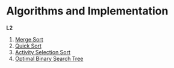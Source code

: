 # Algorithms and Implementation 

**L2**  
1. [Merge Sort](https://github.com/nikson/algo/blob/master/L2/merge_sort.c)  
2. [Quick Sort](https://github.com/nikson/algo/blob/master/L2/quick_sort.c)  
3. [Activity Selection Sort](https://github.com/nikson/algo/blob/master/L2/activity_selection_sort.c)  
4. [Optimal Binary Search Tree](https://github.com/nikson/algo/blob/master/L2/OBST.c)  


